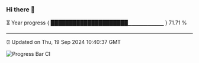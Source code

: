 ### Hi there 👋

⏳ Year progress { █████████████████████▁▁▁▁▁▁▁▁▁ } 71.71 %

---

⏰ Updated on Thu, 19 Sep 2024 10:40:37 GMT

![Progress Bar CI](https://github.com/IshwaranRudhara/GIT-ACTION/workflows/Progress%20Bar%20CI/badge.svg)
